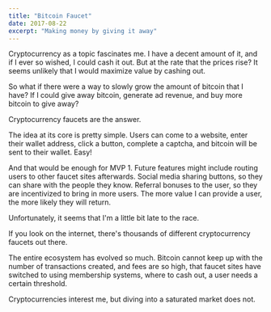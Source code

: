 ```yaml
---
title: "Bitcoin Faucet"
date: 2017-08-22
excerpt: "Making money by giving it away"
---
```


Cryptocurrency as a topic fascinates me. I have a decent amount of it, and if I ever so wished, I could cash it out. But at the rate that the prices rise? It seems unlikely that I would maximize value by cashing out.

So what if there were a way to slowly grow the amount of bitcoin that I have? If I could give away bitcoin, generate ad revenue, and buy more bitcoin to give away?

Cryptocurrency faucets are the answer.

The idea at its core is pretty simple. Users can come to a website, enter their wallet address, click a button, complete a captcha, and bitcoin will be sent to their wallet. Easy!

And that would be enough for MVP 1. Future features might include routing users to other faucet sites afterwards. Social media sharing buttons, so they can share with the people they know. Referral bonuses to the user, so they are incentivized to bring in more users. The more value I can provide a user, the more likely they will return.

Unfortunately, it seems that I'm a little bit late to the race.

If you look on the internet, there's thousands of different cryptocurrency faucets out there.

The entire ecosystem has evolved so much. Bitcoin cannot keep up with the number of transactions created, and fees are so high, that faucet sites have switched to using membership systems, where to cash out, a user needs a certain threshold.

Cryptocurrencies interest me, but diving into a saturated market does not.